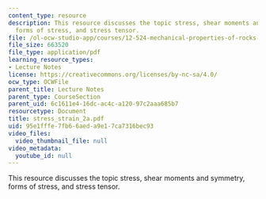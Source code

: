 ```yaml
---
content_type: resource
description: This resource discusses the topic stress, shear moments and symmetry,
  forms of stress, and stress tensor.
file: /ol-ocw-studio-app/courses/12-524-mechanical-properties-of-rocks-fall-2005/95e1fffe7fb66aeda9e17ca7316bec93_stress_strain_2a.pdf
file_size: 663520
file_type: application/pdf
learning_resource_types:
- Lecture Notes
license: https://creativecommons.org/licenses/by-nc-sa/4.0/
ocw_type: OCWFile
parent_title: Lecture Notes
parent_type: CourseSection
parent_uid: 6c1611e4-16dc-ac4c-a120-97c2aaa685b7
resourcetype: Document
title: stress_strain_2a.pdf
uid: 95e1fffe-7fb6-6aed-a9e1-7ca7316bec93
video_files:
  video_thumbnail_file: null
video_metadata:
  youtube_id: null
---
```

This resource discusses the topic stress, shear moments and symmetry, forms of stress, and stress tensor.